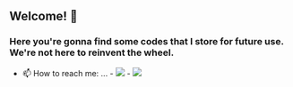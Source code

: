 ## Welcome! 👋

### Here you're gonna find some codes that I store for future use. We're not here to reinvent the wheel.
<!--
**VFDouglas/vfdouglas** is a ✨ _special_ ✨ repository because its `README.md` (this file) appears on your GitHub profile.

Here are some ideas to get you started:

- 🔭 I’m currently working on ...
- 🌱 I’m currently learning ...
- 👯 I’m looking to collaborate on ...
- 🤔 I’m looking for help with ...
- 💬 Ask me about ...
- 📫 How to reach me: ...
- ⚡ Fun fact: ...
-->

- 📫 How to reach me: ...
		- <a href="https://linkedin.com/in/douglas-vicentini"><img src="https://img.shields.io/badge/LinkedIn-0077B5?style=for-the-badge&logo=linkedin&logoColor=white"></a>
		- <a href="mailto:douglas.dvferreira@gmail.com?"><img src="https://img.shields.io/badge/gmail-%23DD0031.svg?&style=for-the-badge&logo=gmail&logoColor=white"/></a>
